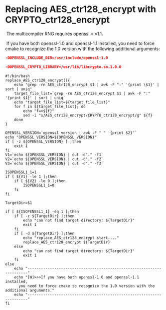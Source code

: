 # Replacing AES_ctr128_encrypt with CRYPTO_ctr128_encrypt

​	The multicompiler RNG requires openssl < v1.1.

​	If you have both openssl-1.0 and openssl-1.1 installed, you need to force cmake to recognize the 1.0 version with the following additional arguments: 

```cmake
-DOPENSSL_INCLUDE_DIR=/usr/include/openssl-1.0 

-DOPENSSL_CRYPTO_LIBRARY=/usr/lib/libcrypto.so.1.0.0
```



```shell
#!/bin/bash
replace_AES_ctr128_encrypt(){
    echo "grep -rn AES_ctr128_encrypt $1 | awk -F ":" '{print \$1}' | sort | uniq"
    target_file_list=`grep -rn AES_ctr128_encrypt $1 | awk -F ":" '{print $1}' | sort | uniq`
    echo "target_file_list=${target_file_list}"
    for f in ${target_file_list}; do
        echo "f=>${f}"
        sed -i "s/AES_ctr128_encrypt/CRYPTO_ctr128_encrypt/g" ${f}
    done
}

OPENSSL_VERSION=`openssl version | awk -F " " '{print $2}'`
echo "OPENSSL_VERSION=${OPENSSL_VERSION}"
if [ -z ${OPENSSL_VERSION} ] ;then
    exit 1
fi
V1=`echo ${OPENSSL_VERSION} | cut -d"." -f1`
V2=`echo ${OPENSSL_VERSION} | cut -d"." -f2`
V3=`echo ${OPENSSL_VERSION} | cut -d"." -f3`

ISOPENSSL1_1=1
if [ ${V1} -le 1 ];then
    if [ ${V2} -le 0 ];then
        ISOPENSSL1_1=0
    fi
fi

TargetDir=$1

if [ ${ISOPENSSL1_1} -eq 1 ];then
    if [ -z ${TargetDir} ];then
        echo "can not find target directory: ${TargetDir}"
        exit 1
    fi
    if [ -d ${TargetDir} ];then
        echo "replace_AES_ctr128_encrypt start...."
        replace_AES_ctr128_encrypt ${TargetDir}
    else
        echo "can not find target directory: ${TargetDir}"
        exit 1
    fi
else
    echo "----------------------------------------------------------------------"
    echo "[W]>>>If you have both openssl-1.0 and openssl-1.1 installed,
      you need to force cmake to recognize the 1.0 version with the additional arguments."
    echo "----------------------------------------------------------------------"
fi
```

